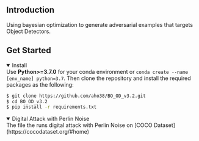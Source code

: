 ## <div align='left'>Introduction</div>

Using bayesian optimization to generate adversarial examples that targets Object Detectors.

## <div align='left'>Get Started</div>

<details open>
  <summary>Install</summary>
  Use <strong>Python>=3.7.0</strong> for your conda environment or <code>conda create --name [env_name] python=3.7</code>. Then clone the repository and install the required packages as the following:
  
  ```bash
  $ git clone https://github.com/aho38/BO_OD_v3.2.git
  $ cd BO_OD_v3.2
  $ pip install -r requirements.txt
  ```
  
</details>

<details open>
  <summary>Digital Attack with Perlin Noise</summary>
  The file the runs digital attack with Perlin Noise on [COCO Dataset](https://cocodataset.org/#home)
  
</details>
